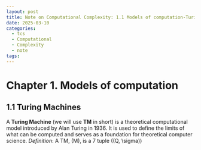 ```yaml
---
layout: post
title: Note on Computational Complexity: 1.1 Models of computation-Turing Machines
date: 2025-03-10
categories:
  - tcs
  - Computational
  - Complexity
  - note
tags:
---
```

# Chapter 1. Models of computation
<!-- TODO: ADD some intros -->
## 1.1 Turing Machines
A **Turing Machine** (we will use **TM** in short) is a theoretical computational model introduced by Alan Turing in 1936. It is used to define the limits of what can be computed and serves as a foundation for theoretical computer science.
*Definition*:
A TM, \(M\), is a 7 tuple \((Q, \sigma)\)